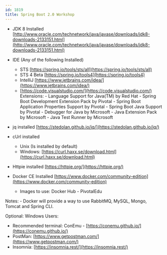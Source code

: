 ```yaml
---
id: 1819
title: Spring Boot 2.0 Workshop
---
```

- JDK 8 Installed [http://www.oracle.com/technetwork/java/javase/downloads/jdk8-downloads-2133151.html](http://www.oracle.com/technetwork/java/javase/downloads/jdk8-downloads-2133151.html)
- IDE (Any of the following Installed)
	- STS [https://spring.io/tools/sts/all](https://spring.io/tools/sts/all)
	- STS 4 Beta [https://spring.io/tools4](https://spring.io/tools4)
	- IntelliJ [https://www.jetbrains.com/idea/](https://www.jetbrains.com/idea/)
	- [https://code.visualstudio.com/](https://code.visualstudio.com/)
		Extensions:
			- Language Support for Java(TM) by Red Hat
			- Spring Boot Development Extension Pack by Pivotal
			- Spring Boot Application Properties Support by Pivotal
			- Spring Boot Java Support by Pivotal
			- Debugger for Java by Microsoft
			- Java Extension Pack by Microsoft
			- Java Test Runner by Microsoft


- jq installed [https://stedolan.github.io/jq/](https://stedolan.github.io/jq/)
- cUrl installed
	- Unix (Is installed by default)
	- Windows: [https://curl.haxx.se/download.html](https://curl.haxx.se/download.html)

- Httpie installed [https://httpie.org/](https://httpie.org/)
- Docker CE Installed [https://www.docker.com/community-edition](https://www.docker.com/community-edition)
  - Images to use: Docker Hub - PivotalEdu

Notes:
	- Docker will provide a way to use RabbitMQ, MySQL, Mongo, Tomcat and Spring CLI.


Optional:
Windows Users:
- Recommended terminal: ConEmu - [https://conemu.github.io/](https://conemu.github.io/)
- PostMan: [https://www.getpostman.com/](https://www.getpostman.com/)
- Insomnia: [https://insomnia.rest/](https://insomnia.rest/)
